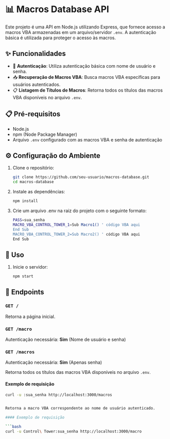 # 📊 Macros Database API

Este projeto é uma API em Node.js utilizando Express, que fornece acesso a macros VBA armazenadas em um arquivo/servidor `.env`. A autenticação básica é utilizada para proteger o acesso às macros.

## ✨ Funcionalidades

- 🔐 **Autenticação**: Utiliza autenticação básica com nome de usuário e senha.
- 📥 **Recuperação de Macros VBA**: Busca macros VBA específicas para usuários autenticados.
- 📋 **Listagem de Títulos de Macros**: Retorna todos os títulos das macros VBA disponíveis no arquivo `.env`.

## 📋 Pré-requisitos

- Node.js
- npm (Node Package Manager)
- Arquivo `.env` configurado com as macros VBA e senha de autenticação

## ⚙️ Configuração do Ambiente

1. Clone o repositório:

   ```bash
   git clone https://github.com/seu-usuario/macros-database.git
   cd macros-database
   ```

2. Instale as dependências:

   ```bash
   npm install
   ```

3. Crie um arquivo .env na raiz do projeto com o seguinte formato:

   ```bash
   PASS=sua_senha
   MACRO_VBA_CONTROL_TOWER_1=Sub Macro1() ' código VBA aqui
   End Sub
   MACRO_VBA_CONTROL_TOWER_2=Sub Macro2() ' código VBA aqui
   End Sub
   ```
## 🚀 Uso

1. Inicie o servidor:

   ```bash
   npm start


## 🔌 Endpoints

### `GET /`

Retorna a página inicial.

### `GET /macro`

Autenticação necessária: **Sim** (Nome de usuário e senha)

### `GET /macros`

Autenticação necessária: **Sim** (Apenas senha)

Retorna todos os títulos das macros VBA disponíveis no arquivo `.env`.

#### Exemplo de requisição

```bash
curl -u :sua_senha http://localhost:3000/macros


Retorna a macro VBA correspondente ao nome de usuário autenticado.

#### Exemplo de requisição

```bash
curl -u Control\ Tower:sua_senha http://localhost:3000/macro

